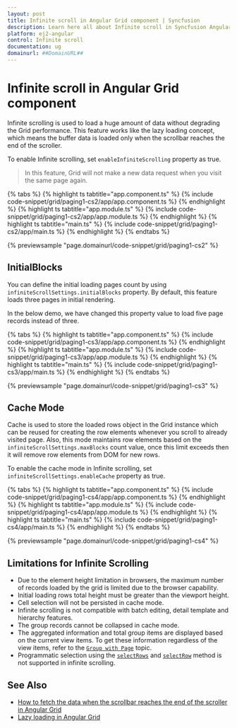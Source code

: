 ```yaml
---
layout: post
title: Infinite scroll in Angular Grid component | Syncfusion
description: Learn here all about Infinite scroll in Syncfusion Angular Grid component of Syncfusion Essential JS 2 and more.
platform: ej2-angular
control: Infinite scroll 
documentation: ug
domainurl: ##DomainURL##
---
```


# Infinite scroll in Angular Grid component

Infinite scrolling is used to load a huge amount of data without degrading the Grid performance. This feature works like the lazy loading concept, which means the buffer data is loaded only when the scrollbar reaches the end of the scroller.

To enable Infinite scrolling, set `enableInfiniteScrolling` property as true.

> In this feature, Grid will not make a new data request when you visit the same page again.

{% tabs %}
{% highlight ts tabtitle="app.component.ts" %}
{% include code-snippet/grid/paging1-cs2/app/app.component.ts %}
{% endhighlight %}
{% highlight ts tabtitle="app.module.ts" %}
{% include code-snippet/grid/paging1-cs2/app/app.module.ts %}
{% endhighlight %}
{% highlight ts tabtitle="main.ts" %}
{% include code-snippet/grid/paging1-cs2/app/main.ts %}
{% endhighlight %}
{% endtabs %}
  
{% previewsample "page.domainurl/code-snippet/grid/paging1-cs2" %}

## InitialBlocks

You can define the initial loading pages count by using `infiniteScrollSettings.initialBlocks` property. By default, this feature loads three pages in initial rendering.

In the below demo, we have changed this property value to load five page records instead of three.

{% tabs %}
{% highlight ts tabtitle="app.component.ts" %}
{% include code-snippet/grid/paging1-cs3/app/app.component.ts %}
{% endhighlight %}
{% highlight ts tabtitle="app.module.ts" %}
{% include code-snippet/grid/paging1-cs3/app/app.module.ts %}
{% endhighlight %}
{% highlight ts tabtitle="main.ts" %}
{% include code-snippet/grid/paging1-cs3/app/main.ts %}
{% endhighlight %}
{% endtabs %}
  
{% previewsample "page.domainurl/code-snippet/grid/paging1-cs3" %}

## Cache Mode

Cache is used to store the loaded rows object in the Grid instance which can be reused for creating the row elements whenever you scroll to already visited page. Also, this mode maintains row elements based on the `infiniteScrollSettings.maxBlocks` count value, once this limit exceeds then it will remove row elements from DOM for new rows.

To enable the cache mode in Infinite scrolling, set `infiniteScrollSettings.enableCache` property as true.

{% tabs %}
{% highlight ts tabtitle="app.component.ts" %}
{% include code-snippet/grid/paging1-cs4/app/app.component.ts %}
{% endhighlight %}
{% highlight ts tabtitle="app.module.ts" %}
{% include code-snippet/grid/paging1-cs4/app/app.module.ts %}
{% endhighlight %}
{% highlight ts tabtitle="main.ts" %}
{% include code-snippet/grid/paging1-cs4/app/main.ts %}
{% endhighlight %}
{% endtabs %}
  
{% previewsample "page.domainurl/code-snippet/grid/paging1-cs4" %}

## Limitations for Infinite Scrolling

* Due to the element height limitation in browsers, the maximum number of records loaded by the grid is limited due to the browser capability.
* Initial loading rows total height must be greater than the viewport height.
* Cell selection will not be persisted in cache mode.
* Infinite scrolling is not compatible with batch editing, detail template and hierarchy features.
* The group records cannot be collapsed in cache mode.
* The aggregated information and total group items are displayed based on the current view items. To get these information regardless of the view items, refer to the [`Group with Page`](./grouping/#Group-with-paging) topic.
* Programmatic selection using the [`selectRows`](https://ej2.syncfusion.com/angular/documentation/api/grid/#selectrows) and [`selectRow`](https://ej2.syncfusion.com/angular/documentation/api/grid/#selectrow) method is not supported in infinite scrolling.

## See Also

* [How to fetch the data when the scrollbar reaches the end of the scroller in Angular Grid](https://www.syncfusion.com/forums/156622/how-to-fetch-the-data-when-the-scrollbar-reaches-the-end-of-the-scroller-in-angular-grid)
* [Lazy loading in Angular Grid](https://www.syncfusion.com/forums/160679/lazy-loading-in-angular-grid)